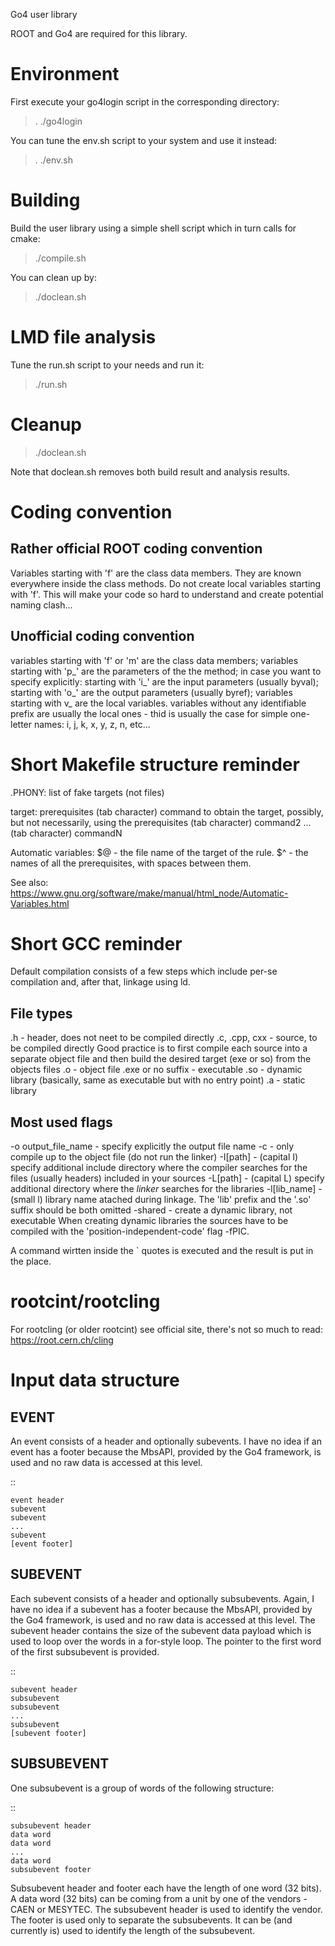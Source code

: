 Go4 user library

ROOT and Go4 are required for this library.

Environment
===========

First execute your go4login script in the corresponding directory:

> . ./go4login

You can tune the env.sh script to your system and use it instead:

> . ./env.sh

Building
========

Build the user library using a simple shell script which in turn calls for cmake:

> ./compile.sh

You can clean up by:

> ./doclean.sh

LMD file analysis
=================

Tune the run.sh script to your needs and run it:

> ./run.sh

Cleanup
=======

> ./doclean.sh

Note that doclean.sh removes both build result and analysis results.


Coding convention
=================

Rather official ROOT coding convention
--------------------------------------

Variables starting with 'f' are the class data members.
They are known everywhere inside the class methods.
Do not create local variables starting with 'f'.
This will make your code so hard to understand and create
potential naming clash...

Unofficial coding convention
----------------------------

variables starting with 'f' or 'm' are the class data members;
variables starting with 'p_' are the parameters of the the method;
	in case you want to specify explicitly:
	starting with 'i_' are the input parameters (usually byval);
	starting with 'o_' are the output parameters (usually byref);
variables starting with v_ are the local variables.
variables without any identifiable prefix are usually the local ones -
	thid is usually the case for simple one-letter names:
	i, j, k, x, y, z, n, etc...




Short Makefile structure reminder
=================================

.PHONY: list of fake targets (not files)

target: prerequisites
(tab character) command to obtain the target, possibly, but not necessarily, using the prerequisites
(tab character) command2
...
(tab character) commandN

Automatic variables:
$@ - the file name of the target of the rule.
$^ - the names of all the prerequisites, with spaces between them.

See also:
https://www.gnu.org/software/make/manual/html_node/Automatic-Variables.html


Short GCC reminder
==================

Default compilation consists of a few steps which include per-se compilation and, after that, linkage using ld.

File types
----------

.h - header, does not neet to be compiled directly
.c, .cpp, cxx - source, to be compiled directly
    Good practice is to first compile each source into a separate object file and then
    build the desired target (exe or so) from the objects files
.o - object file
.exe or no suffix - executable
.so - dynamic library (basically, same as executable but with no entry point)
.a - static library

Most used flags
---------------

-o output_file_name - specify explicitly the output file name
-c - only compile up to the object file (do not run the linker)
-I[path] - (capital I) specify additional include directory where the compiler searches for the files (usually headers) included in your sources
-L[path] - (capital L) specify additional directory where the _linker_ searches for the libraries
-l[lib_name] - (small l) library name atached during linkage. The 'lib' prefix and the '.so' suffix should be both omitted
-shared - create a dynamic library, not executable
When creating dynamic libraries the sources have to be compiled with the 'position-independent-code' flag -fPIC.

A command wirtten inside the ` quotes is executed and the result is put in the place.

rootcint/rootcling
==================

For rootcling (or older rootcint) see official site, there's not so much to read:
https://root.cern.ch/cling

Input data structure
====================

EVENT
-----

An event consists of a header and optionally subevents.
I have no idea if an event has a footer because the MbsAPI,
provided by the Go4 framework, is used and no raw data is accessed at this level.

::

	event header
	subevent
	subevent
	...
	subevent
	[event footer]

SUBEVENT
--------

Each subevent consists of a header and optionally subsubevents.
Again, I have no idea if a subevent has a footer because the MbsAPI,
provided by the Go4 framework, is used and no raw data is accessed at this level.
The subevent header contains the size of the subevent data payload which is used
to loop over the words in a for-style loop. The pointer to the first word of the
first subsubevent is provided.

::

	subevent header
	subsubevent
	subsubevent
	...
	subsubevent
	[subevent footer]

SUBSUBEVENT
-----------

One subsubevent is a group of words of the following structure:

::

	subsubevent header
	data word
	data word
	...
	data word
	subsubevent footer

Subsubevent header and footer each have the length of one word (32 bits).
A data word (32 bits) can be coming from a unit by one of the vendors - CAEN or MESYTEC.
The subsubevent header is used to identify the vendor.
The footer is used only to separate the subsubevents.
It can be (and currently is) used to identify the length of the subsubevent.
